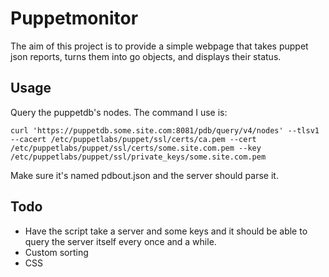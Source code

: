 # Puppetmonitor 
The aim of this project is to provide a simple webpage that takes puppet json reports, turns them into go objects, and displays their status.

## Usage
Query the puppetdb's nodes. The command I use is:

	curl 'https://puppetdb.some.site.com:8081/pdb/query/v4/nodes' --tlsv1 --cacert /etc/puppetlabs/puppet/ssl/certs/ca.pem --cert /etc/puppetlabs/puppet/ssl/certs/some.site.com.pem --key /etc/puppetlabs/puppet/ssl/private_keys/some.site.com.pem

Make sure it's named pdbout.json and the server should parse it.

## Todo
- Have the script take a server and some keys and it should be able to query the server itself every once and a while.
- Custom sorting
- CSS
